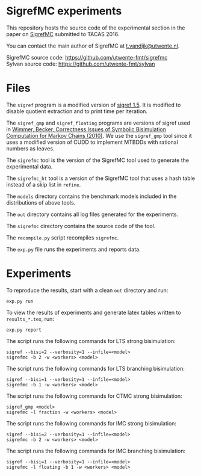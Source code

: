 SigrefMC experiments
====================
This repository hosts the source code of the experimental section in the paper on [SigrefMC](https://github.com/utwente-fmt/sigrefmc) submitted to TACAS 2016.

You can contact the main author of SigrefMC at <t.vandijk@utwente.nl>.

SigrefMC source code: https://github.com/utwente-fmt/sigrefmc  
Sylvan source code: https://github.com/utwente-fmt/sylvan  

Files
=====
The `sigref` program is a modified version of [sigref 1.5](http://ira.informatik.uni-freiburg.de/software/sigref/).
It is modified to disable quotient extraction and to print time per iteration.

The `sigref_gmp` and `sigref_floating` programs are versions of sigref used in [Wimmer, Becker, Correctness Issues of Symbolic Bisimulation Computation for Markov Chains (2010)](http://link.springer.com/chapter/10.1007%2F978-3-642-12104-3_22).
We use the `sigref_gmp` tool since it uses a modified version of CUDD to implement MTBDDs with rational numbers as leaves.

The `sigrefmc` tool is the version of the SigrefMC tool used to generate the experimental data.

The `sigrefmc_ht` tool is a version of the SigrefMC tool that uses a hash table instead of a skip list in `refine`.

The `models` directory contains the benchmark models included in the distributions of above tools.

The `out` directory contains all log files generated for the experiments.

The `sigrefmc` directory contains the source code of the tool.

The `recompile.py` script recompiles `sigrefmc`.

The `exp.py` file runs the experiments and reports data.

Experiments
===========
To reproduce the results, start with a clean `out` directory and run:

```
exp.py run
```

To view the results of experiments and generate latex tables written to `results_*.tex`, run:

```
exp.py report
```

The script runs the following commands for LTS strong bisimulation:
```
sigref --bisi=2 --verbosity=1 --infile=<model>
sigrefmc -b 2 -w <workers> <model>
```

The script runs the following commands for LTS branching bisimulation:
```
sigref --bisi=1 --verbosity=1 --infile=<model>
sigrefmc -b 1 -w <workers> <model>
```

The script runs the following commands for CTMC strong bisimulation:
```
sigref_gmp <model>
sigrefmc -l fraction -w <workers> <model>

```
The script runs the following commands for IMC strong bisimulation:
```
sigref --bisi=2 --verbosity=1 --infile=<model>
sigrefmc -b 2 -w <workers> <model>
```

The script runs the following commands for IMC branching bisimulation:
```
sigref --bisi=1 --verbosity=1 --infile=<model>
sigrefmc -l floating -b 1 -w <workers> <model>
```
